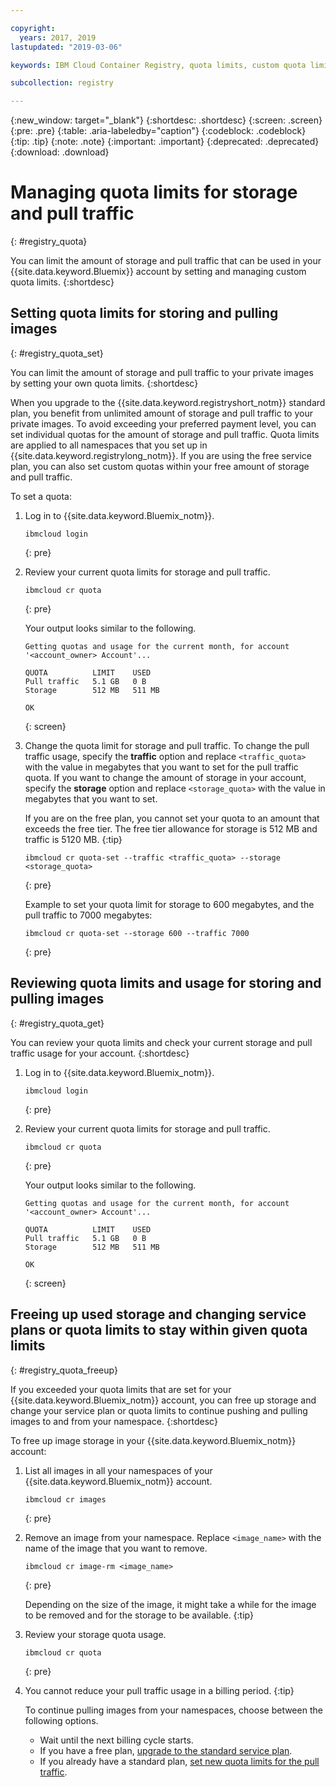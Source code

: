 ```yaml
---

copyright:
  years: 2017, 2019
lastupdated: "2019-03-06"

keywords: IBM Cloud Container Registry, quota limits, custom quota limits, pull traffic, quotas, storage,

subcollection: registry

---
```


{:new_window: target="_blank"}
{:shortdesc: .shortdesc}
{:screen: .screen}
{:pre: .pre}
{:table: .aria-labeledby="caption"}
{:codeblock: .codeblock}
{:tip: .tip}
{:note: .note}
{:important: .important}
{:deprecated: .deprecated}
{:download: .download}

# Managing quota limits for storage and pull traffic
{: #registry_quota}

You can limit the amount of storage and pull traffic that can be used in your {{site.data.keyword.Bluemix}} account by setting and managing custom quota limits.
{:shortdesc}

## Setting quota limits for storing and pulling images
{: #registry_quota_set}

You can limit the amount of storage and pull traffic to your private images by setting your own quota limits.
{:shortdesc}

When you upgrade to the {{site.data.keyword.registryshort_notm}} standard plan, you benefit from unlimited amount of storage and pull traffic to your private images. To avoid exceeding your preferred payment level, you can set individual quotas for the amount of storage and pull traffic. Quota limits are applied to all namespaces that you set up in {{site.data.keyword.registrylong_notm}}. If you are using the free service plan, you can also set custom quotas within your free amount of storage and pull traffic.

To set a quota:

1. Log in to {{site.data.keyword.Bluemix_notm}}.

    ```
    ibmcloud login
    ```
    {: pre}

2. Review your current quota limits for storage and pull traffic.

    ```
    ibmcloud cr quota
    ```
    {: pre}

    Your output looks similar to the following.

    ```
    Getting quotas and usage for the current month, for account '<account_owner> Account'...

    QUOTA          LIMIT    USED
    Pull traffic   5.1 GB   0 B
    Storage        512 MB   511 MB

    OK
    ```
    {: screen}

3. Change the quota limit for storage and pull traffic. To change the pull traffic usage, specify the **traffic** option and replace `<traffic_quota>` with the value in megabytes that you want to set for the pull traffic quota. If you want to change the amount of storage in your account, specify the **storage** option and replace `<storage_quota>` with the value in megabytes that you want to set.

    If you are on the free plan, you cannot set your quota to an amount that exceeds the free tier. The free tier allowance for storage is 512 MB and traffic is 5120 MB.
    {:tip}

    ```
    ibmcloud cr quota-set --traffic <traffic_quota> --storage <storage_quota>
    ```
    {: pre}

    Example to set your quota limit for storage to 600 megabytes, and the pull traffic to 7000 megabytes:

    ```
    ibmcloud cr quota-set --storage 600 --traffic 7000
    ```
    {: pre}

## Reviewing quota limits and usage for storing and pulling images
{: #registry_quota_get}

You can review your quota limits and check your current storage and pull traffic usage for your account.
{:shortdesc}

1. Log in to {{site.data.keyword.Bluemix_notm}}.

    ```
    ibmcloud login
    ```
    {: pre}

2. Review your current quota limits for storage and pull traffic.

    ```
    ibmcloud cr quota
    ```
    {: pre}

    Your output looks similar to the following.

    ```
    Getting quotas and usage for the current month, for account '<account_owner> Account'...

    QUOTA          LIMIT    USED
    Pull traffic   5.1 GB   0 B
    Storage        512 MB   511 MB

    OK
    ```
    {: screen}

## Freeing up used storage and changing service plans or quota limits to stay within given quota limits
{: #registry_quota_freeup}

If you exceeded your quota limits that are set for your {{site.data.keyword.Bluemix_notm}} account, you can free up storage and change your service plan or quota limits to continue pushing and pulling images to and from your namespace.
{:shortdesc}

To free up image storage in your {{site.data.keyword.Bluemix_notm}} account:

1. List all images in all your namespaces of your {{site.data.keyword.Bluemix_notm}} account.

    ```
    ibmcloud cr images
    ```
    {: pre}

2. Remove an image from your namespace. Replace `<image_name>` with the name of the image that you want to remove.

    ```
    ibmcloud cr image-rm <image_name>
    ```
    {: pre}

    Depending on the size of the image, it might take a while for the image to be removed and for the storage to be available.
    {:tip}

3. Review your storage quota usage.

    ```
    ibmcloud cr quota
    ```
    {: pre}

4. You cannot reduce your pull traffic usage in a billing period.
   {:tip}

    To continue pulling images from your namespaces, choose between the following options.

    - Wait until the next billing cycle starts.
    - If you have a free plan, [upgrade to the standard service plan](/docs/services/Registry?topic=registry-registry_overview#registry_plan_upgrade).
    - If you already have a standard plan, [set new quota limits for the pull traffic](#registry_quota_set).
